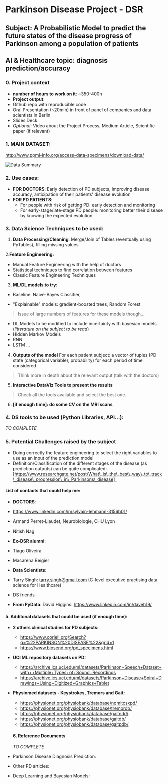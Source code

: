 # Parkinson Disease Project - DSR
## Subject: A Probabilistic Model to predict the future states of the disease progress of Parkinson among a population of patients
## AI & Healthcare topic: diagnosis prediction/accuracy

### 0. Project context
* **number of hours to work on it**: ~350-400h 
* **Project output**: 
 * Github repo with reproducible code
 * Oral Presentation (~20min) in front of panel of companies and data scientists in Berlin 
 * Slides Deck
 * _Optional_: Video about the Project Process, Medium Article, Scientific paper (if relevant)

### 1. **MAIN DATASET**: 
http://www.ppmi-info.org/access-data-specimens/download-data/

![Data Summary](https://github.com/AMDonati/parkinson-disease-project/blob/master/PPMI%20data%20summary.png)


### 2. Use cases: 
* **FOR DOCTORS**: Early detection of PD subjects, Improving disease accuracy, anticipation of their patients' disease evolution 
* **FOR PD PATIENTS**: 
  * For people with risk of getting PD: early detection and monitoring 
  * For early-stage/late-stage PD people: monitoring better their disease by knowing the expected evolution
  
### 3. Data Science Techniques to be used: 
1. **Data Processing/Cleaning**: Merge/Join of Tables (eventually using PyTables), filling missing values

2.**Feature Engineering:**
  * Manual Feature Engineering with the help of doctors 
  * Statistical techniques to find correlation between features
  * Classic Feature Engineering Techniques 
  
3. **ML/DL models to try:** 
 * Baseline: Naive-Bayes Classifier, 
 
 
 * "Explainable" models: gradient-boosted trees, Random Forest
> Issue of large numbers of features for these models though...

 * DL Models to be modified to include incertainty with bayesian models (_litterature on the subject to be read_)
  * Hidden Markov Models
  * RNN
  * LSTM
  ...
  
4. **Outputs of the model**
For each patient subject: a vector of tuples (PD state (categorical variable), probability) for each period of time considered
> Think more in depth about the relevant output (talk with the doctors)

5. **Interactive DataViz Tools to present the results**
> Check all the tools available and select the best one. 

6. **[if enough time]: do some CV on the MRI scans**

### 4. DS tools to be used (Python Libraries, API...): 
_TO COMPLETE_

### 5. Potential Challenges raised by the subject
* Doing correctly the feature engineering to select the right variables to use as an input of the prediction model
* Definition/Classification of the different stages of the disease (as prediction outputs) can be quite complicated: 
[https://www.researchgate.net/post/What\_is\_the\_best\_way\_to\_track\_disease\_progression\_in\_Parkinsons\_disease]_

#### List of contacts that could help me: 
* **DOCTORS**: 
 * https://www.linkedin.com/in/sylvain-lehmann-3156b01/
 * Armand Perret-Liaudet, Neurobiologie, CHU Lyon
 * Nitish Nag 
 
* **Ex-DSR alumni**: 
 * Tiago Oliveira
 * Macarena Beigier
 
* **Data Scientists**: 
 * Tarry Singh: tarry.singh@gmail.com (C-level executive practising data science for Healthcare)
 * DS friends
 
* **From PyData**: 
David Higgins: https://www.linkedin.com/in/daveh19/

#### 5. Additonal datasets that could be used (if enough time):
* **2 others clinical studies for PD subjects:** 
  * https://www.coriell.org/Search?q=%22PARKINSON%20DISEASE%22&grid=1
  * https://www.biosend.org/pd_specimens.html
  
* **UCI ML repository datasets on PD:**
  * https://archive.ics.uci.edu/ml/datasets/Parkinson+Speech+Dataset+with++Multiple+Types+of+Sound+Recordings
  * https://archive.ics.uci.edu/ml/datasets/Parkinson+Disease+Spiral+Drawings+Using+Digitized+Graphics+Tablet
  
* **Physiomed datasets - Keystrokes, Tremors and Gait:**
  * https://physionet.org/physiobank/database/nqmitcsxpd/
  * https://physionet.org/physiobank/database/tremordb/
  * https://physionet.org/physiobank/database/gaitndd/
  * https://physionet.org/physiobank/database/gaitdb/
  * https://physionet.org/physiobank/database/gaitpdb/
  
  #### 6. Reference Documents
  _TO COMPLETE_
  
 * Parkinson Disease Diagnosis Prediction: 
 
 * Other PD articles:
 
 * Deep Learning and Bayesian Models: 
 
  







